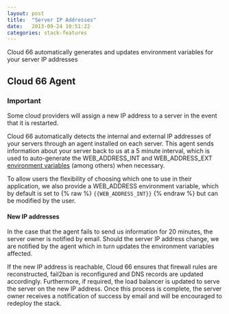 ```yaml
---
layout: post
title:  "Server IP Addresses"
date:   2013-09-24 10:51:22
categories: stack-features
---
```


<p class="lead">Cloud 66 automatically generates and updates environment variables for your server IP addresses</p>

## Cloud 66 Agent
<div class="notice">
    <h3>Important</h3>
    <p>Some cloud providers will assign a new IP address to a server in the event that it is restarted.</p>
</div>

Cloud 66 automatically detects the internal and external IP addresses of your servers through an agent installed on each server. This agent sends information about your server back to us at a 5 minute interval, which is used to auto-generate the WEB&#95;ADDRESS&#95;INT and WEB&#95;ADDRESS&#95;EXT [environment variables](/stack-features/auto-generated-env-vars.html) (among others) when necessary.

To allow users the flexibility of choosing which one to use in their application, we also provide a WEB&#95;ADDRESS environment variable, which by default is set to {% raw %} `{{WEB_ADDRESS_INT}}` {% endraw %} but can be modified by the user.

#### New IP addresses

In the case that the agent fails to send us information for 20 minutes, the server owner is notified by email. Should the server IP address change, we are notified by the agent which in turn updates the environment variables affected.

If the new IP address is reachable, Cloud 66 ensures that firewall rules are reconstructed, fail2ban is reconfigured and DNS records are updated accordingly. Furthermore, if required, the load balancer is updated to serve the server on the new IP address. Once this process is complete, the server owner receives a notification of success by email and will be encouraged to redeploy the stack.